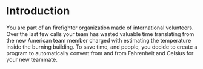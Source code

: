 # Introduction

You are part of an firefighter organization made of international volunteers. Over the last few calls your team has wasted valuable time translating from the new American team member charged with estimating the temperature inside the burning building. To save time, and people, you decide to create a program to automatically convert from and from Fahrenheit and Celsius for your new teammate.